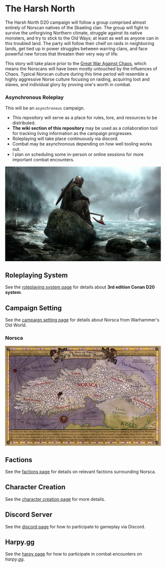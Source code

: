# The Harsh North
The Harsh North D20 campaign will follow a group comprised almost entirely of Norscan natives of the Skaeling clan. The group will fight to survive the unforgiving Northern climate, struggle against its native monsters, and try to stick to the Old Ways; at least as well as anyone can in this troubled land. The party will follow their cheif on raids in neighboring lands, get tied up in power struggles between warring clans, and face powerful new forces that threaten their very way of life.

This story will take place prior to the [Great War Against Chaos](https://warhammerfantasy.fandom.com/wiki/Great_War_Against_Chaos), which means the Norscans will have been mostly untouched by the influences of Chaos. Typical Norscan culture during this time period will resemble a highly aggressive Norse culture focusing on raiding, acquiring loot and slaves, and individual glory by proving one's worth in combat.

### Asynchronous Roleplay

This will be an `asynchronous` campaign.
- This repository will serve as a place for rules, lore, and resources to be distributed.
- **The wiki section of this repository** may be used as a collaboration tool for tracking living information as the campaign progresses.
- Roleplaying will take place continuously via discord.
- Combat may be asynchronous depending on how well tooling works out.
- I plan on scheduling some in-person or online sessions for more important combat encounters.

![Old World](assets/viking-rock.jpg)

## Roleplaying System
See the [roleplaying system page](roleplaying-system.md) for details about **3rd edition Conan D20 system**.

## Campaign Setting
See the [campaign setting page](campaign-setting.md) for details about Norsca from Warhammer's Old World.

### Norsca
![Norsca](resources/maps/map-norsca-factions.jpg)

## Factions
See the [factions page](factions.md) for details on relevant factions surrounding Norsca.

## Character Creation
See the [character creation page](character-creation.md) for more details.

## Discord Server
See the [discord page](discord.md) for how to participate to gameplay via Discord.

## Harpy.gg
See the [harpy page](harpy.md) for how to participate in combat encounters on _harpy.gg_.
